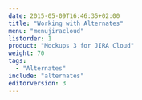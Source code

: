 ```yaml
---
date: 2015-05-09T16:46:35+02:00
title: "Working with Alternates"
menu: "menujiracloud"
listorder: 1
product: "Mockups 3 for JIRA Cloud"
weight: 70
tags:
  - "Alternates"
include: "alternates"
editorversion: 3
---
```

